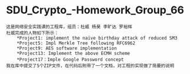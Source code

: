 # SDU_Crypto_-Homework_Group_66
    这是网络安全实践课的工程库，组员：杜威 杨昊 李旷达 罗裕辉
    杜威完成的人物如下所示：
        *Project1: implement the naïve birthday attack of reduced SM3
        *Project5: Impl Merkle Tree following RFC6962
        *Project9: AES software implementation
        *Project13: Implement the above ECMH scheme
        *Project17：Imple Google Password concept 
    我在库中提交了5个ZIP文件，在代码后附带了一个文档，对工程的实现做了简要的说明
